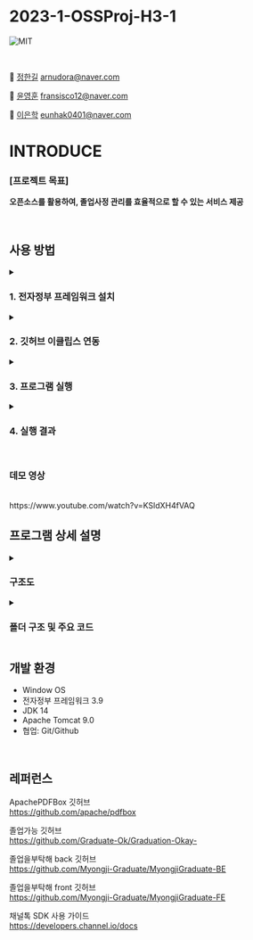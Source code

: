 # 2023-1-OSSProj-H3-1

<img alt="MIT" src = "https://img.shields.io/badge/Apache--2.0-license-orange"> <img alt="" src =https://img.shields.io/badge/Apache%20PDFBox%20-%202.0.28-blue> <img alt="" src ="https://img.shields.io/badge/Windows-OS-yellowgreen"> <img alt="" src ="https://img.shields.io/badge/egovframe-3.9.0-red"> 
<img alt="" src= "https://img.shields.io/badge/Tomcat%209.0-server-lightgrey"> <br>

<br>

 👾 [정한길](https://github.com/arnudora) arnudora@naver.com
 
 👿 [윤영훈](https://github.com/yoon1217) fransisco12@naver.com 
 
 🤖 [이은학](https://github.com/Ag-crane) eunhak0401@naver.com
<br>
 # INTRODUCE

### [프로젝트 목표]
__오픈소스를 활용하여, 졸업사정 관리를 효율적으로 할 수 있는 서비스 제공__<br>

<br>

## 사용 방법
<details>
<summary>

### 1. 전자정부 프레임워크 설치  
 </summary>
<div markdown="1">
<br>
https://www.egovframe.go.kr/home/ntt/nttList.do?pagerOffset=0&searchKey=&searchValue=&menuNo=41&bbsId=18&nttId=1707
<br>
</summary>
<div markdown="1">       



</div>
</details>

<details>
<summary>
 
### 2. 깃허브 이클립스 연동 
 </summary>
<div markdown="1">
 
1. 이클립스를 실행하고 오른쪽 위에 퍼스펙티브 버튼을 클릭 <br>
![1](https://github.com/CSID-DGU/2023-1-OSSProj-H3-1/assets/37091694/fdd82efb-dae0-4f8e-aea5-b4fe91c73eed)

2. Git을 선택하고 [OK] 버튼을 눌러 활성화 <br><br>
 
3. Git 퍼스펙티브 화면에서 [Clone a Git repository] 클릭 <br>
![2](https://github.com/CSID-DGU/2023-1-OSSProj-H3-1/assets/37091694/9ac2b6fe-0832-4635-b6d5-a99cba72e7ba)
<br>
4. Clone Git Repository 창의 첫 번째 빨간 박스에 Git 원격 저장소 주소(https://github.com/CSID-DGU/2023-1-OSSProj-H3-1.git) 
URL 칸에 복사 <br>그 밑의 빨간 박스에는 깃허브 아이디와 패스워드를 입력하고 [Next] 버튼을 클릭 <br>

![3](https://github.com/CSID-DGU/2023-1-OSSProj-H3-1/assets/37091694/3c5ee266-0d3a-4005-a97c-50ad2caef058)

<br>
5. Branch 선택 화면 -> [Next] 버튼을 클릭 <br>

![4](https://github.com/CSID-DGU/2023-1-OSSProj-H3-1/assets/37091694/bcaa2242-fdbc-4c48-9097-e51960af7b70)

<br> 
6. 원격 저장소와 연결할 로컬 저장소를 설정한 뒤 [Finish] 버튼을 클릭 <br>

![5](https://github.com/CSID-DGU/2023-1-OSSProj-H3-1/assets/37091694/dbd9c80b-a6c0-4008-914f-5edd332572ee)

<br>
 
</div>
</details>

<details>
<summary>

### 3. 프로그램 실행
  </summary>
<div markdown="1">
 
<br>
1. 서버 설치 <br>

https://www.egovframe.go.kr/wiki/doku.php?id=egovframework:dev3.9:clntinstall 링크의 '서버 설치' 문단 참고

<br>
2. 프로젝트 우클릭 -> RUN AS  -> Run on Server 선택  <br> 

![6](https://github.com/CSID-DGU/2023-1-OSSProj-H3-1/assets/37091694/44a5be59-72e5-43bb-bb85-41b11627aa6a)

<br>

 </div>
</details>



<details>
<summary>

 ### 4. 실행 결과 
   </summary>
<div markdown="1">

1. 메인 화면 <br>

![7](https://github.com/CSID-DGU/2023-1-OSSProj-H3-1/assets/37091694/80f2fd86-245f-4d28-b42c-6e5448961896)

<br>
2. 커리큘럼 가이드 <br><br>

![8](https://github.com/CSID-DGU/2023-1-OSSProj-H3-1/assets/37091694/47d5b492-6ce4-456c-8679-a44cd635a865)

<br>
3. 모의졸업사정 <br><br>
 
![image](https://github.com/CSID-DGU/2023-1-OSSProj-H3-1/assets/63597125/b2c3b055-213d-45cd-abbb-561b7f24b863)


<br>
 
판독 결과<br>
![image](https://github.com/CSID-DGU/2023-1-OSSProj-H3-1/assets/112919689/d308db91-eed5-488e-b7c7-971f3a2927f7)

<br> 

 
 </div>
</details>

  <br>
 
 ### 데모 영상 
 <br>
 https://www.youtube.com/watch?v=KSldXH4fVAQ

 <br>
 
 ## 프로그램 상세 설명
 
 <details>
<summary>

### 구조도 
 
  </summary>
 <div markdown="1">
  
![image](https://github.com/CSID-DGU/2023-1-OSSProj-H3-1/assets/63597125/49521c20-67ab-49c5-86a2-df8b9472b6be)
  
</div>
</details>

 <details>
<summary>
 
### 폴더 구조 및 주요 코드

 </summary>
<div markdown="1">

전형적인 Java Spring Legacy의 웹프레임워크 구조
<br>
![image](https://github.com/CSID-DGU/2023-1-OSSProj-H3-1/assets/63597125/96261a84-3b5d-4ac9-a191-ebfca74ee6ed)

<br>

MultipartResolver를 이용하여 파일 업로드
<br>
![image](https://github.com/CSID-DGU/2023-1-OSSProj-H3-1/assets/63597125/577d9ea6-22a1-4a9c-b01b-fe1df05bc337)

<br>

PDFBox를 이용하여 text를 추출
<br>
![image](https://github.com/CSID-DGU/2023-1-OSSProj-H3-1/assets/63597125/80cacb69-5727-40e3-957c-9968cd25b180)

<br>

추출한 text에서 데이터를 선별, 
<br>
![image](https://github.com/CSID-DGU/2023-1-OSSProj-H3-1/assets/63597125/f81e408a-3e3c-4654-92f1-a52c873e6a39)

<br>

선별한 데이터의 활용
<br>
![image](https://github.com/CSID-DGU/2023-1-OSSProj-H3-1/assets/63597125/ab294b54-3118-493f-96fe-6f52cb410452)
 
정규식이 들어있는 코드 
<br>
  
 ![12](https://github.com/CSID-DGU/2023-1-OSSProj-H3-1/assets/37091694/23202306-ce56-4fbe-8820-c00933a09ecb)

  
  <br>
  

  </div>
</details>

## 개발 환경
- Window OS
- 전자정부 프레임워크 3.9
- JDK 14
- Apache Tomcat 9.0
- 협업: Git/Github
<br>



## 레퍼런스 

ApachePDFBox 깃허브
<br>
https://github.com/apache/pdfbox
<br>

졸업가능 깃허브
<br>
https://github.com/Graduate-Ok/Graduation-Okay-
<br>

졸업을부탁해 back 깃허브
<br>
https://github.com/Myongji-Graduate/MyongjiGraduate-BE
<br>

졸업을부탁해 front 깃허브
<br>
https://github.com/Myongji-Graduate/MyongjiGraduate-FE
<br>

채널톡 SDK 사용 가이드
<br>
https://developers.channel.io/docs

